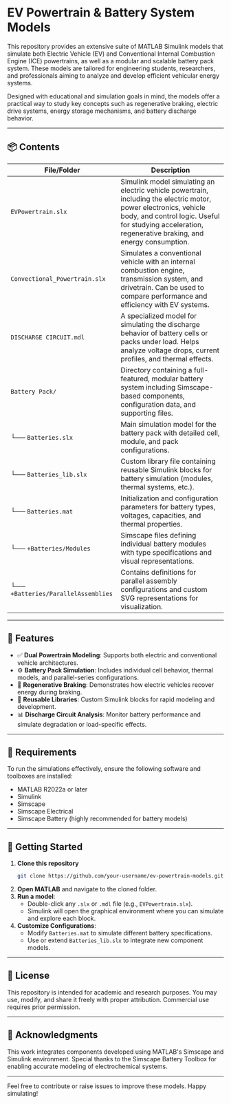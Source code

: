 # EV Powertrain & Battery System Models

This repository provides an extensive suite of MATLAB Simulink models that simulate both Electric Vehicle (EV) and Conventional Internal Combustion Engine (ICE) powertrains, as well as a modular and scalable battery pack system. These models are tailored for engineering students, researchers, and professionals aiming to analyze and develop efficient vehicular energy systems.

Designed with educational and simulation goals in mind, the models offer a practical way to study key concepts such as regenerative braking, electric drive systems, energy storage mechanisms, and battery discharge behavior.

---

## 📦 Contents

| File/Folder | Description |
|-------------|-------------|
| `EVPowertrain.slx` | Simulink model simulating an electric vehicle powertrain, including the electric motor, power electronics, vehicle body, and control logic. Useful for studying acceleration, regenerative braking, and energy consumption. |
| `Convectional_Powertrain.slx` | Simulates a conventional vehicle with an internal combustion engine, transmission system, and drivetrain. Can be used to compare performance and efficiency with EV systems. |
| `DISCHARGE CIRCUIT.mdl` | A specialized model for simulating the discharge behavior of battery cells or packs under load. Helps analyze voltage drops, current profiles, and thermal effects. |
| `Battery Pack/` | Directory containing a full-featured, modular battery system including Simscape-based components, configuration data, and supporting files. |
| └── `Batteries.slx` | Main simulation model for the battery pack with detailed cell, module, and pack configurations. |
| └── `Batteries_lib.slx` | Custom library file containing reusable Simulink blocks for battery simulation (modules, thermal systems, etc.). |
| └── `Batteries.mat` | Initialization and configuration parameters for battery types, voltages, capacities, and thermal properties. |
| └── `+Batteries/Modules` | Simscape files defining individual battery modules with type specifications and visual representations. |
| └── `+Batteries/ParallelAssemblies` | Contains definitions for parallel assembly configurations and custom SVG representations for visualization. |

---

## 🚗 Features

- ✅ **Dual Powertrain Modeling**: Supports both electric and conventional vehicle architectures.
- ⚙️ **Battery Pack Simulation**: Includes individual cell behavior, thermal models, and parallel-series configurations.
- 🔄 **Regenerative Braking**: Demonstrates how electric vehicles recover energy during braking.
- 🧩 **Reusable Libraries**: Custom Simulink blocks for rapid modeling and development.
- 📊 **Discharge Circuit Analysis**: Monitor battery performance and simulate degradation or load-specific effects.

---

## 🧪 Requirements

To run the simulations effectively, ensure the following software and toolboxes are installed:

- MATLAB R2022a or later
- Simulink
- Simscape
- Simscape Electrical
- Simscape Battery (highly recommended for battery models)

---

## 🚀 Getting Started

1. **Clone this repository**
   ```bash
   git clone https://github.com/your-username/ev-powertrain-models.git
   ```
2. **Open MATLAB** and navigate to the cloned folder.
3. **Run a model**:
   - Double-click any `.slx` or `.mdl` file (e.g., `EVPowertrain.slx`).
   - Simulink will open the graphical environment where you can simulate and explore each block.
4. **Customize Configurations**:
   - Modify `Batteries.mat` to simulate different battery specifications.
   - Use or extend `Batteries_lib.slx` to integrate new component models.

---

## 📜 License

This repository is intended for academic and research purposes. You may use, modify, and share it freely with proper attribution. Commercial use requires prior permission.

---

## 🙌 Acknowledgments

This work integrates components developed using MATLAB's Simscape and Simulink environment. Special thanks to the Simscape Battery Toolbox for enabling accurate modeling of electrochemical systems.

---

Feel free to contribute or raise issues to improve these models. Happy simulating!

